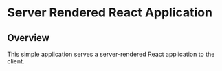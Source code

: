 # Server Rendered React Application

## Overview

This simple application serves a server-rendered React application to the client.
